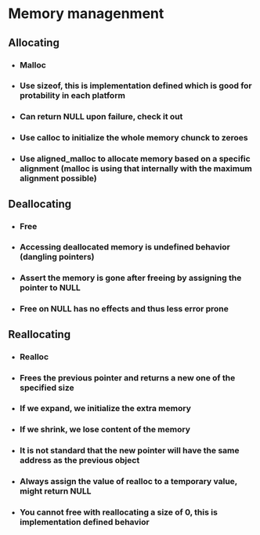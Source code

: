# Memory managenment

## __Allocating__

* ### __Malloc__

* ### Use __sizeof__, this is __implementation defined__ which is good for protability in each platform

* ### Can return __NULL__ upon failure, check it out

* ### Use __calloc__ to initialize the whole memory chunck to __zeroes__

* ### Use __aligned_malloc__ to allocate memory based on a specific alignment (malloc is using that internally with the maximum alignment possible)

## __Deallocating__

* ### __Free__

* ### Accessing deallocated memory is __undefined behavior__ (dangling pointers)

* ### Assert the memory is gone after freeing by assigning the pointer to __NULL__

* ### __Free on NULL has no effects and thus less error prone__

## __Reallocating__

* ### __Realloc__

* ### Frees the previous pointer and returns a new one of the specified size

* ### If we expand, we initialize the extra memory

* ### If we shrink, we lose content of the memory

* ### __It is not standard that the new pointer will have the same address as the previous object__

* ### __Always assign the value of realloc to a temporary value, might return NULL__

* ### __You cannot free with reallocating a size of 0, this is implementation defined behavior__

